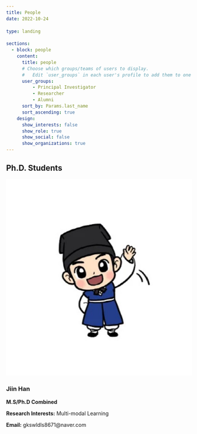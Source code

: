 ```yaml
---
title: People
date: 2022-10-24

type: landing

sections:
  - block: people
    content:
      title: people
      # Choose which groups/teams of users to display.
      #   Edit `user_groups` in each user's profile to add them to one or more of these groups.
      user_groups:
          - Principal Investigator
          - Researcher
          - Alumni
      sort_by: Params.last_name
      sort_ascending: true
    design:
      show_interests: false
      show_role: true
      show_social: false
      show_organizations: true
---
```


## Ph.D. Students

<div class="member">
  <img src="../authors/jiinhan/avatar.jpg" alt="Students" class="member-photo">
  <h3>Jiin Han</h3>
  <p><strong>M.S/Ph.D Combined</strong></p>
  <p><strong>Research Interests:</strong> Multi-modal Learning</p>
  <p><strong>Email:</strong> gkswldls8671@naver.com</p>
</div>

